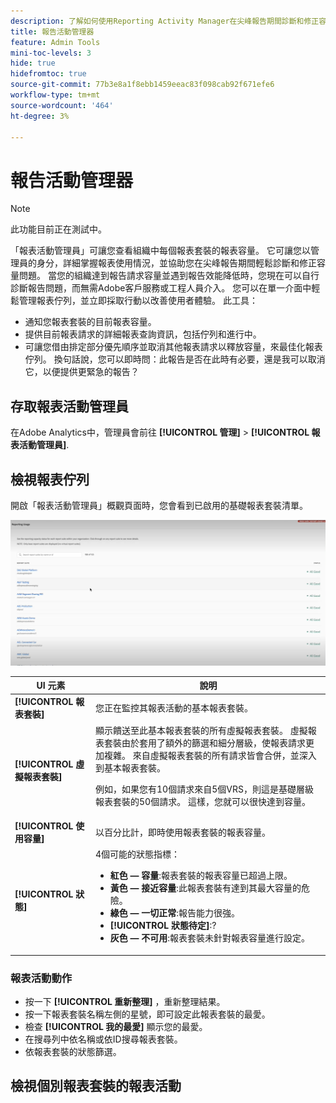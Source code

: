 ```yaml
---
description: 了解如何使用Reporting Activity Manager在尖峰報告期間診斷和修正容量問題。
title: 報告活動管理器
feature: Admin Tools
mini-toc-levels: 3
hide: true
hidefromtoc: true
source-git-commit: 77b3e8a1f8ebb1459eeac83f098cab92f671efe6
workflow-type: tm+mt
source-wordcount: '464'
ht-degree: 3%

---
```



# 報告活動管理器

>[!NOTE]
>
>此功能目前正在測試中。

「報表活動管理員」可讓您查看組織中每個報表套裝的報表容量。 它可讓您以管理員的身分，詳細掌握報表使用情況，並協助您在尖峰報告期間輕鬆診斷和修正容量問題。 當您的組織達到報告請求容量並遇到報告效能降低時，您現在可以自行診斷報告問題，而無需Adobe客戶服務或工程人員介入。 您可以在單一介面中輕鬆管理報表佇列，並立&#x200B;即採取行&#x200B;動以改善使用者體驗。 此工具：

* 通知您報表套裝的目前報表容量。
* 提供目前報表請求的詳細報表查詢資訊，包括佇列和進行中。
* 可讓您借由排定部分優先順序並取消其他報表請求以釋放容量，來最佳化報表佇列。 換句話說，您可以即時問：此報告是否在此時有必要，還是我可以取消它，以便提供更緊急的報告？

## 存取報表活動管理員

在Adobe Analytics中，管理員會前往 **[!UICONTROL 管理]** > **[!UICONTROL 報表活動管理員]**.

## 檢視報表佇列

開啟「報表活動管理員」概觀頁面時，您會看到已啟用的基礎報表套裝清單。

![報告佇列](assets/reporting-activity1.png)

| UI 元素 | 說明 |
| --- | --- |
| **[!UICONTROL 報表套裝]** | 您正在監控其報表活動的基本報表套裝。 |
| **[!UICONTROL 虛擬報表套裝]** | 顯示饋送至此基本報表套裝的所有虛擬報表套裝。 虛擬報表套裝由於套用了額外的篩選和細分層級，使報表請求更加複雜。 來自虛擬報表套裝的所有請求皆會合併，並深入到基本報表套裝。<p>例如，如果您有10個請求來自5個VRS，則這是基礎層級報表套裝的50個請求。 這樣，您就可以很快達到容量。 |
| **[!UICONTROL 使用容量]** | 以百分比計，即時使用報表套裝的報表容量。 |
| **[!UICONTROL 狀態]** | 4個可能的狀態指標： <ul><li>**紅色 — 容量**:報表套裝的報表容量已超過上限。</li><li>**黃色 — 接近容量**:此報表套裝有達到其最大容量的危險。</li><li>**綠色 — 一切正常**:報告能力很強。</li><li>**[!UICONTROL 狀態待定]**:?</li><li>**灰色 — 不可用**:報表套裝未針對報表容量進行設定。</li></ul> |

### 報表活動動作

* 按一下 **[!UICONTROL 重新整理]** ，重新整理結果。
* 按一下報表套裝名稱左側的星號，即可設定此報表套裝的最愛。
* 檢查 **[!UICONTROL 我的最愛]** 顯示您的最愛。
* 在搜尋列中依名稱或依ID搜尋報表套裝。
* 依報表套裝的狀態篩選。

## 檢視個別報表套裝的報表活動




